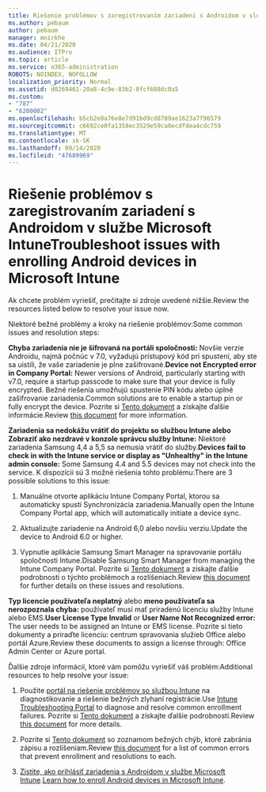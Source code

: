 ```yaml
---
title: Riešenie problémov s zaregistrovaním zariadení s Androidom v službe Microsoft Intune
ms.author: pebaum
author: pebaum
manager: mnirkhe
ms.date: 04/21/2020
ms.audience: ITPro
ms.topic: article
ms.service: o365-administration
ROBOTS: NOINDEX, NOFOLLOW
localization_priority: Normal
ms.assetid: d0269461-20a8-4c9e-83b2-8fcf608dc0a5
ms.custom:
- "787"
- "6200002"
ms.openlocfilehash: b5cb2e8a76e8e7d91bd9cd8789ae1623a7f96579
ms.sourcegitcommit: c6692ce0fa1358ec3529e59ca0ecdfdea4cdc759
ms.translationtype: MT
ms.contentlocale: sk-SK
ms.lasthandoff: 09/14/2020
ms.locfileid: "47689969"
---
```

# <a name="troubleshoot-issues-with-enrolling-android-devices-in-microsoft-intune"></a><span data-ttu-id="3b5a7-102">Riešenie problémov s zaregistrovaním zariadení s Androidom v službe Microsoft Intune</span><span class="sxs-lookup"><span data-stu-id="3b5a7-102">Troubleshoot issues with enrolling Android devices in Microsoft Intune</span></span>

<span data-ttu-id="3b5a7-103">Ak chcete problém vyriešiť, prečítajte si zdroje uvedené nižšie.</span><span class="sxs-lookup"><span data-stu-id="3b5a7-103">Review the resources listed below to resolve your issue now.</span></span>
  
<span data-ttu-id="3b5a7-104">Niektoré bežné problémy a kroky na riešenie problémov:</span><span class="sxs-lookup"><span data-stu-id="3b5a7-104">Some common issues and resolution steps:</span></span>
  
 <span data-ttu-id="3b5a7-105">**Chyba zariadenia nie je šifrovaná na portáli spoločnosti:** Novšie verzie Androidu, najmä počnúc v 7.0, vyžadujú prístupový kód pri spustení, aby ste sa uistili, že vaše zariadenie je plne zašifrované.</span><span class="sxs-lookup"><span data-stu-id="3b5a7-105">**Device not Encrypted error in Company Portal:** Newer versions of Android, particularly starting with v7.0, require a startup passcode to make sure that your device is fully encrypted.</span></span> <span data-ttu-id="3b5a7-106">Bežné riešenia umožňujú spustenie PIN kódu alebo úplné zašifrovanie zariadenia.</span><span class="sxs-lookup"><span data-stu-id="3b5a7-106">Common solutions are to enable a startup pin or fully encrypt the device.</span></span> <span data-ttu-id="3b5a7-107">Pozrite si [Tento dokument](https://docs.microsoft.com/intune-user-help/your-device-appears-encrypted-but-cp-says-otherwise-android) a získajte ďalšie informácie.</span><span class="sxs-lookup"><span data-stu-id="3b5a7-107">Review [this document](https://docs.microsoft.com/intune-user-help/your-device-appears-encrypted-but-cp-says-otherwise-android) for more information.</span></span>
  
 <span data-ttu-id="3b5a7-108">**Zariadenia sa nedokážu vrátiť do projektu so službou Intune alebo Zobraziť ako nezdravé v konzole správcu služby Intune:** Niektoré zariadenia Samsung 4,4 a 5,5 sa nemusia vrátiť do služby.</span><span class="sxs-lookup"><span data-stu-id="3b5a7-108">**Devices fail to check in with the Intune service or display as "Unhealthy" in the Intune admin console:** Some Samsung 4.4 and 5.5 devices may not check into the service.</span></span> <span data-ttu-id="3b5a7-109">K dispozícii sú 3 možné riešenia tohto problému:</span><span class="sxs-lookup"><span data-stu-id="3b5a7-109">There are 3 possible solutions to this issue:</span></span>
  
1. <span data-ttu-id="3b5a7-110">Manuálne otvorte aplikáciu Intune Company Portal, ktorou sa automaticky spustí Synchronizácia zariadenia.</span><span class="sxs-lookup"><span data-stu-id="3b5a7-110">Manually open the Intune Company Portal app, which will automatically initiate a device sync.</span></span>

2. <span data-ttu-id="3b5a7-111">Aktualizujte zariadenie na Android 6,0 alebo novšiu verziu.</span><span class="sxs-lookup"><span data-stu-id="3b5a7-111">Update the device to Android 6.0 or higher.</span></span>

3. <span data-ttu-id="3b5a7-112">Vypnutie aplikácie Samsung Smart Manager na spravovanie portálu spoločnosti Intune.</span><span class="sxs-lookup"><span data-stu-id="3b5a7-112">Disable Samsung Smart Manager from managing the Intune Company Portal.</span></span> <span data-ttu-id="3b5a7-113">Pozrite si [Tento dokument](https://docs.microsoft.com/intune-classic/troubleshoot/troubleshoot-device-enrollment-in-intune#devices-fail-to-check-in-with-the-intune-service-and-display-as-unhealthy-in-the-intune-admin-console) a získajte ďalšie podrobnosti o týchto problémoch a rozlíšeniach.</span><span class="sxs-lookup"><span data-stu-id="3b5a7-113">Review [this document](https://docs.microsoft.com/intune-classic/troubleshoot/troubleshoot-device-enrollment-in-intune#devices-fail-to-check-in-with-the-intune-service-and-display-as-unhealthy-in-the-intune-admin-console) for further details on these issues and resolutions.</span></span>

 <span data-ttu-id="3b5a7-114">**Typ licencie používateľa neplatný** alebo **meno používateľa sa nerozpoznala chyba:** používateľ musí mať priradenú licenciu služby Intune alebo EMS.</span><span class="sxs-lookup"><span data-stu-id="3b5a7-114">**User License Type Invalid** or **User Name Not Recognized error:** The user needs to be assigned an Intune or EMS license.</span></span> <span data-ttu-id="3b5a7-115">Pozrite si tieto dokumenty a priraďte licenciu: centrum spravovania služieb Office alebo portál Azure.</span><span class="sxs-lookup"><span data-stu-id="3b5a7-115">Review these documents to assign a license through: Office Admin Center or Azure portal.</span></span>
  
<span data-ttu-id="3b5a7-116">Ďalšie zdroje informácií, ktoré vám pomôžu vyriešiť váš problém:</span><span class="sxs-lookup"><span data-stu-id="3b5a7-116">Additional resources to help resolve your issue:</span></span>
  
1. <span data-ttu-id="3b5a7-117">Použite [portál na riešenie problémov so službou Intune](https://devicemanagement.microsoft.com/#blade/Microsoft_Intune_DeviceSettings/TroubleshootBlade) na diagnostikovanie a riešenie bežných zlyhaní registrácie.</span><span class="sxs-lookup"><span data-stu-id="3b5a7-117">Use [Intune Troubleshooting Portal](https://devicemanagement.microsoft.com/#blade/Microsoft_Intune_DeviceSettings/TroubleshootBlade) to diagnose and resolve common enrollment failures.</span></span> <span data-ttu-id="3b5a7-118">Pozrite si [Tento dokument](https://docs.microsoft.com/intune/help-desk-operators) a získajte ďalšie podrobnosti.</span><span class="sxs-lookup"><span data-stu-id="3b5a7-118">Review [this document](https://docs.microsoft.com/intune/help-desk-operators) for more details.</span></span>

2. <span data-ttu-id="3b5a7-119">Pozrite si [Tento dokument](https://docs.microsoft.com/intune-classic/Troubleshoot/troubleshoot-device-enrollment-in-intune) so zoznamom bežných chýb, ktoré zabránia zápisu a rozlíšeniam.</span><span class="sxs-lookup"><span data-stu-id="3b5a7-119">Review [this document](https://docs.microsoft.com/intune-classic/Troubleshoot/troubleshoot-device-enrollment-in-intune) for a list of common errors that prevent enrollment and resolutions to each.</span></span>

3. <span data-ttu-id="3b5a7-120">[Zistite, ako prihlásiť zariadenia s Androidom v službe Microsoft Intune](https://docs.microsoft.com/intune/android-enroll).</span><span class="sxs-lookup"><span data-stu-id="3b5a7-120">[Learn how to enroll Android devices in Microsoft Intune](https://docs.microsoft.com/intune/android-enroll).</span></span>
